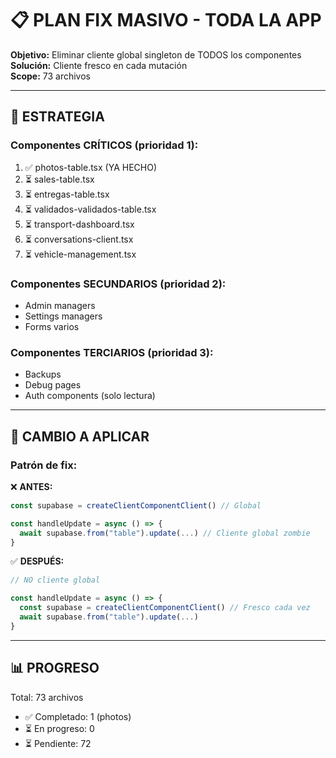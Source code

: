 # 📋 PLAN FIX MASIVO - TODA LA APP

**Objetivo:** Eliminar cliente global singleton de TODOS los componentes  
**Solución:** Cliente fresco en cada mutación  
**Scope:** 73 archivos

---

## 🎯 ESTRATEGIA

### Componentes CRÍTICOS (prioridad 1):
1. ✅ photos-table.tsx (YA HECHO)
2. ⏳ sales-table.tsx
3. ⏳ entregas-table.tsx
4. ⏳ validados-validados-table.tsx
5. ⏳ transport-dashboard.tsx
6. ⏳ conversations-client.tsx
7. ⏳ vehicle-management.tsx

### Componentes SECUNDARIOS (prioridad 2):
- Admin managers
- Settings managers
- Forms varios

### Componentes TERCIARIOS (prioridad 3):
- Backups
- Debug pages
- Auth components (solo lectura)

---

## 🔧 CAMBIO A APLICAR

### Patrón de fix:

❌ **ANTES:**
```typescript
const supabase = createClientComponentClient() // Global

const handleUpdate = async () => {
  await supabase.from("table").update(...) // Cliente global zombie
}
```

✅ **DESPUÉS:**
```typescript
// NO cliente global

const handleUpdate = async () => {
  const supabase = createClientComponentClient() // Fresco cada vez
  await supabase.from("table").update(...)
}
```

---

## 📊 PROGRESO

Total: 73 archivos
- ✅ Completado: 1 (photos)
- ⏳ En progreso: 0
- ⏳ Pendiente: 72

